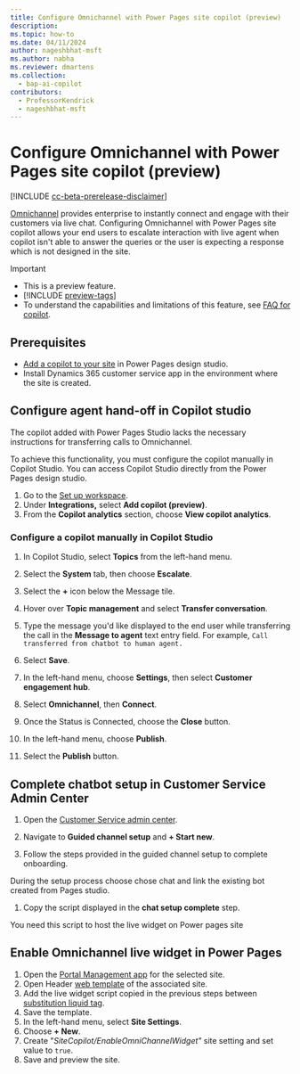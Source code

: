 ```yaml
---
title: Configure Omnichannel with Power Pages site copilot (preview)
description: 
ms.topic: how-to
ms.date: 04/11/2024
author: nageshbhat-msft
ms.author: nabha
ms.reviewer: dmartens
ms.collection: 
  - bap-ai-copilot
contributors:
  - ProfessorKendrick
  - nageshbhat-msft
---
```

# Configure Omnichannel with Power Pages site copilot (preview)

[!INCLUDE [cc-beta-prerelease-disclaimer](../includes/cc-beta-prerelease-disclaimer.md)]

[Omnichannel](/dynamics365/customer-service/implement/introduction-omnichannel) provides enterprise to instantly connect and engage with their customers via live chat. Configuring Omnichannel with Power Pages site copilot allows your end users to escalate interaction with live agent when copilot isn't able to answer the queries or the user is expecting a response which is not designed in the site.

> [!IMPORTANT]
>
> - This is a preview feature.
> - [!INCLUDE [preview-tags](../includes/cc-preview-features-definition.md)]
> - To understand the capabilities and limitations of this feature, see [FAQ for copilot](../faqs-chatbot.md).

## Prerequisites

- [Add a copilot to your site](../getting-started/enable-chatbot.md#add-a-copilot) in Power Pages design studio.
- Install Dynamics 365 customer service app in the environment where the site is created.

## Configure agent hand-off in Copilot studio

The copilot added with Power Pages Studio lacks the necessary instructions for transferring calls to Omnichannel. 

To achieve this functionality, you must configure the copilot manually in Copilot Studio. You can access Copilot Studio directly from the Power Pages design studio.

1. Go to the [Set up workspace](setup-workspace.md).
1. Under **Integrations,** select **Add copilot (preview)**.
1. From the **Copilot analytics** section, choose **View copilot analytics**.

### Configure a copilot manually in Copilot Studio

1. In Copilot Studio, select **Topics** from the left-hand menu.
1. Select the **System** tab, then choose **Escalate**.
1. Select  the **+** icon below the Message tile.
1. Hover over **Topic management** and select **Transfer conversation**.
1. Type the message you'd like displayed to the end user while transferring the call in the **Message to agent** text entry field. For example, `Call transferred from chatbot to human agent.`

1. Select **Save**.
1. In the left-hand menu, choose **Settings**, then select **Customer engagement hub**.
1. Select **Omnichannel**, then **Connect**.
1. Once the Status is Connected, choose the **Close** button.
1. In the left-hand menu, choose **Publish**.
1. Select the **Publish** button.

## Complete chatbot setup in Customer Service Admin Center

1. Open the [Customer Service admin center](/dynamics365/customer-service/implement/cs-admin-center).

1. Navigate to **Guided channel setup** and **+ Start new**.

1. Follow the steps provided in the guided channel setup to complete onboarding.

During the setup process choose chose chat and link the existing bot created from Pages studio.

1. Copy the script displayed in the **chat setup complete** step.

You need this script to host the live widget on Power pages site

## Enable Omnichannel live widget in Power Pages

1. Open the [Portal Management app](portal-management-app.md) for the selected site.
1. Open Header [web template](web-templates.md) of the associated site.
1. Add the live widget script copied in the previous steps between [substitution liquid tag](liquid/template-tags.md#substitution).
1. Save the template.
1. In the left-hand menu, select **Site Settings**.
1. Choose **+ New**.
1. Create "*SiteCopilot/EnableOmniChannelWidget"* site setting and set value to `true`.
1. Save and preview the site.